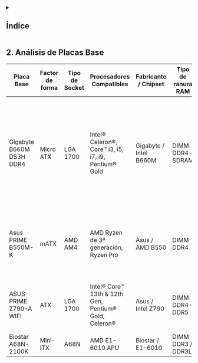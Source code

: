 <details>
  <summary><h2>Índice</h2></summary>
  
 - [Análisis de Placas Base](#análisis-de-placas-base)
</details>


## 2. Análisis de Placas Base

| **Placa Base**              | **Factor de forma** | **Tipo de Socket** | **Procesadores Compatibles**                                                                                                                                     | **Fabricante / Chipset** | **Tipo de ranura RAM** | **Tipos de memoria compatibles**        | **Memoria máxima** | **Velocidades RAM compatibles**                                                                                                                                                                                                                                      | **Tecnología de memoria** | **Ranuras de expansión disponibles**                      |
|----------------------------|---------------------|--------------------|------------------------------------------------------------------------------------------------------------------------------------------------------------------|---------------------------|-------------------------|------------------------------------------|---------------------|------------------------------------------------------------------------------------------------------------------------------------------------------------------------------------------------------------------------------------------------------------------------|----------------------------|------------------------------------------------------------|
| Gigabyte B660M DS3H DDR4   | Micro ATX           | LGA 1700           | Intel® Celeron®, Core™ i3, i5, i7, i9, Pentium® Gold                                                                                                              | Gigabyte / Intel B660M   | DIMM DDR4-SDRAM        | DDR4                                     | 128 GB              | 2133, 2400, 2666, 2933, 3000, 3200, 3300, 3333, 3400, 3466, 3600, 3666, 3733, 3800, 3866, 4000, 4133, 4266, 4300, 4400, 4500, 4600, 4700, 4800, 4933, 5000, 5133, 5333 MHz                                                                                              | Dual Channel              | 2 x PCIe x1 (Gen 3.x), 1 x PCIe x16 (Gen 4.x)              |
| Asus PRIME B550M-K         | mATX                | AMD AM4            | AMD Ryzen de 3ª generación, Ryzen Pro                                                                                                                             | Asus / AMD B550          | DIMM DDR4               | DDR4                                     | 128 GB              | 2133, 2400, 2666, 2800, 3000, 3200, 3333, 3466, 3600, 3733, 3866, 4000, 4133, 4266, 4400, 4600 MHz                                                                                                                                                                     | Dual Channel              | 1 x PCIe 4.0 x16, 2 x PCIe 3.0 x1                          |
| ASUS PRIME Z790-A WIFI     | ATX                 | LGA 1700           | Intel® Core™ 13th & 12th Gen, Pentium® Gold, Celeron®                                                                                                             | Asus / Intel Z790        | DIMM DDR4-DDR5          | DDR4 / DDR5                              | 128 GB              | 4800, 5000, 5200, 5400, 5600, 5800, 6000, 6200, 6400, 6600, 6800, 7000 MHz *(OC)*                                                                                                                                                | Dual Channel              | 1 x PCIe 5.0 x16, 1 x PCIe 4.0 x16 (x4), 1 x PCIe 4.0 x4, 2 x PCIe 3.0 x1 |
| Biostar A68N-2100K         | Mini-ITX            | A68N               | AMD E1-6010 APU                                                                                                                                                   | Biostar / E1-6010         | DIMM DDR3 / DDR3L       | DDR3, DDR3L                              | 16 GB               | 800, 1066, 1333 MHz                                                                                                                                                                                                                                                    | (Podría tener)            | 1 x PCIe x16 (Gen 2.x)                                   |

